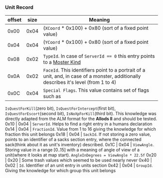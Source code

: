 ### Unit Record

 offset | size | Meaning
--------|------|--------
0x00 | 0x04 | (`XCoord` * 0x100) + 0x80 (sort of a fixed point value)
0x04 | 0x04 | (`YCoord` * 0x100) + 0x80 (sort of a fixed point value)
0x08 | 0x02 | `TypeId`. In case of `ServerId == 0` this entry points to a [Moster Kind](../../Enumerations/ALM/MonsterKind.md)
0x0A | 0x02 | `FaceId`. This identifiers point to a portrait of a unit, and, in case of a monster, additionally describes it's level (from 1 to 4)
0x0C | 0x04 | `Special Flags`. This value contains set of flags such as
`IsQuestForKill`(zero bit), `IsQuestForIntercept`(first bit),
`IsQuestForEscort`(second bit), `IsNoXpForKill`(third bit).
This knowledge was directly adapted from the ALM format for
the **Allods II** and should be tested.
0x10 | 0x04 | `ServerId`. Helps to find a right entry in a humans declaration
0x14 | 0x04 | `FractionId`. Value from 1 to 16 giving the knowledge for which fraction this unit belongs
0x18 | 0x04 | `SackId`. If not storing a zero value, points to an identifier of a sacks section entry, where the connected sack(think about it as unit's inventory) described.
0x1C | 0x04 | `ViewAngle`. Storing value in a range [0..15] with a meaning of angle of view of a unit(where it looks at map start). `AngleInDegrees = ViewAngle * 22.5f`
0x20 | 0x20 | Some trash values which seemed to be used nearly never
0x40 | 0x02 | `Id`. Identifier of an unit entry in units section
0x42 | 0x04 | `GroupId`. Giving the knowledge for which group this unit belongs
